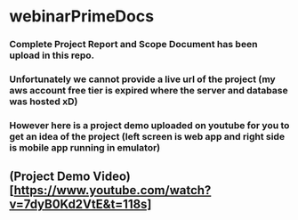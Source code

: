# webinarPrimeDocs
### Complete Project Report and Scope Document has been upload in this repo.

### Unfortunately we cannot provide a live url of the project (my aws account free tier is expired where the server and database was hosted xD)

### However here is a project demo uploaded on youtube for you to get an idea of the project (left screen is web app and right side is mobile app running in emulator)
## (Project Demo Video) [https://www.youtube.com/watch?v=7dyB0Kd2VtE&t=118s] 


